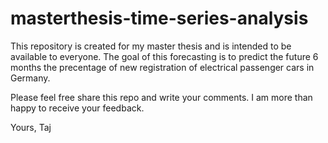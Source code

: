 # masterthesis-time-series-analysis
This repository is created for my master thesis and is intended to be available to everyone. The goal of this forecasting is to predict the future 6 months the precentage of new registration of electrical passenger cars in Germany. 

Please feel free share this repo and write your comments. I am more than happy to receive your feedback.

Yours,
Taj
